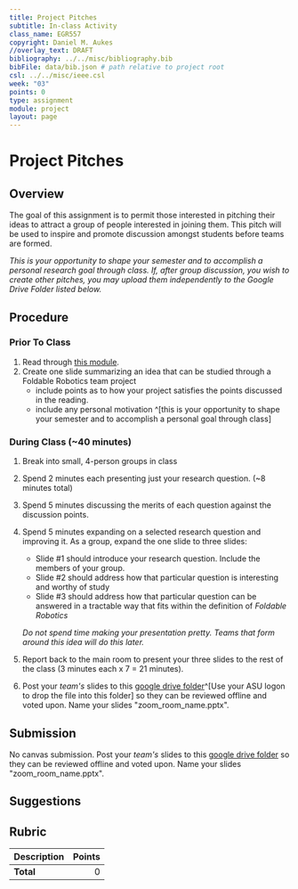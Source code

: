 ```yaml
---
title: Project Pitches
subtitle: In-class Activity
class_name: EGR557
copyright: Daniel M. Aukes
//overlay_text: DRAFT
bibliography: ../../misc/bibliography.bib
bibFile: data/bib.json # path relative to project root
csl: ../../misc/ieee.csl
week: "03"
points: 0
type: assignment
module: project
layout: page
---
```


#  Project Pitches

## Overview

The goal of this assignment is to permit those interested in pitching their ideas to attract a group of people interested in joining them.  This pitch will be used to inspire and promote discussion amongst students before teams are formed.

_This is your opportunity to shape your semester and to accomplish a personal research goal through class.  If, after group discussion, you wish to create other pitches, you may upload them independently to the Google Drive Folder listed below._


## Procedure

<!--hide-->

### Prior To Class

1. Read through [this module](../modules/project/developing-a-research-question.html). 
1. Create one slide summarizing an idea that can be studied through a Foldable Robotics team project
    * include points as to how your project satisfies the points discussed in the reading.
    * include any personal motivation ^[this is your opportunity to shape your semester and to accomplish a personal goal through class]


### During Class (~40 minutes)

1. Break into small, 4-person groups in class
1. Spend 2 minutes each presenting just your research question. (~8 minutes total)
1. Spend 5 minutes discussing the merits of each question against the discussion points.
1. Spend 5 minutes expanding on a selected research question and improving it. As a group, expand the one slide to three slides:
    * Slide #1 should introduce your research question.  Include the members of your group.
    * Slide #2 should address how that particular question is interesting and worthy of study
    * Slide #3 should address how that particular question can be answered in a tractable way that fits within the definition of _Foldable Robotics_
    
    _Do not spend time making your presentation pretty.  Teams that form around this idea will do this later._

1. Report back to the main room to present your three slides to the rest of the class (3 minutes each x 7 = 21 minutes).
1. Post your _team's_ slides to this [google drive folder](https://drive.google.com/drive/folders/105fpJsZVnAoKFeHpnkITbjrlawys7F2D?usp=sharing)^[Use your ASU logon to drop the file into this folder] so they can be reviewed offline and voted upon.  Name your slides  "zoom_room_name.pptx".

## Submission

No canvas submission.  Post your _team's_ slides to this [google drive folder](https://drive.google.com/drive/folders/105fpJsZVnAoKFeHpnkITbjrlawys7F2D?usp=sharing) so they can be reviewed offline and voted upon.  Name your slides  "zoom_room_name.pptx".

## Suggestions

<!--unhide-->

## Rubric

| Description | Points |
|:------------|-------:|
| **Total**   |      0 |

<!--
| Report      |        |
| Figures     |        |
| Pictures    |        |
| Videos      |        |
| Code        |        |
| CAD         |        |
| DXFs        |        |
| References  |        |
-->